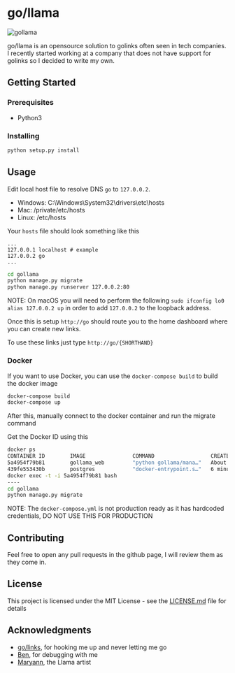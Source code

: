 # go/llama

![gollama](https://raw.githubusercontent.com/sillyfatcat/gollama/master/gollama/frontend/static/img/gollama.png)

go/llama is an opensource solution to golinks often seen in tech companies. 
I recently started working at a company that does not have support for golinks so I decided to write my own. 

## Getting Started

### Prerequisites

 * Python3

### Installing

```bash
python setup.py install
```

## Usage

Edit local host file to resolve DNS `go` to `127.0.0.2`.

 * Windows: C:\Windows\System32\drivers\etc\hosts
 * Mac: /private/etc/hosts
 * Linux: /etc/hosts

Your `hosts` file should look something like this
```
...
127.0.0.1 localhost # example
127.0.0.2 go
...
```


```bash
cd gollama
python manage.py migrate
python manage.py runserver 127.0.0.2:80
```

NOTE: On macOS you will need to perform the following `sudo ifconfig lo0 alias 127.0.0.2 up` in order to add `127.0.0.2` to the loopback address. 

Once this is setup `http://go` should route you to the home dashboard where you can create new links. 

To  use these links just type `http://go/{SHORTHAND}`

### Docker

If you want to use Docker, you can use the `docker-compose build` to build the docker image

```bash
docker-compose build
docker-compose up
``` 

After this, manually connect to the docker container and run the migrate command

Get the Docker ID using this

```bash
docker ps
CONTAINER ID        IMAGE               COMMAND                  CREATED              STATUS              PORTS                    NAMES
5a4954f79b81        gollama_web         "python gollama/mana…"   About a minute ago   Up About a minute   0.0.0.0:8000->8000/tcp   gollama_web_1
439fe553430b        postgres            "docker-entrypoint.s…"   6 minutes ago        Up About a minute   5432/tcp                 gollama_db_1
docker exec -t -i 5a4954f79b81 bash
----
cd gollama
python manage.py migrate
```


NOTE: The `docker-compose.yml` is not production ready as it has hardcoded credentials, DO NOT USE THIS FOR PRODUCTION

## Contributing

Feel free to open any pull requests in the github page, I will review them as they come in. 

## License

This project is licensed under the MIT License - see the [LICENSE.md](LICENSE.md) file for details

## Acknowledgments

* [go/links](https://www.golinks.io/), for hooking me up and never letting me go
* [Ben](https://www.twitch.tv/taberif_), for debugging with me
* [Maryann](https://www.twitch.tv/maryann), the Llama artist
